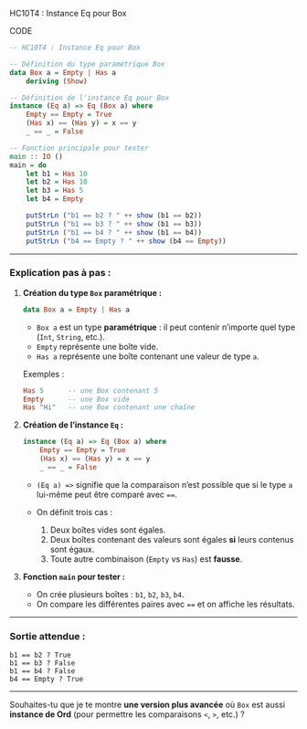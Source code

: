 HC10T4 : Instance Eq pour Box

CODE 

```haskell
-- HC10T4 : Instance Eq pour Box

-- Définition du type paramétrique Box
data Box a = Empty | Has a
    deriving (Show)

-- Définition de l'instance Eq pour Box
instance (Eq a) => Eq (Box a) where
    Empty == Empty = True
    (Has x) == (Has y) = x == y
    _ == _ = False

-- Fonction principale pour tester
main :: IO ()
main = do
    let b1 = Has 10
    let b2 = Has 10
    let b3 = Has 5
    let b4 = Empty

    putStrLn ("b1 == b2 ? " ++ show (b1 == b2))
    putStrLn ("b1 == b3 ? " ++ show (b1 == b3))
    putStrLn ("b1 == b4 ? " ++ show (b1 == b4))
    putStrLn ("b4 == Empty ? " ++ show (b4 == Empty))
```

---

###  **Explication pas à pas :**

1. **Création du type `Box` paramétrique :**

   ```haskell
   data Box a = Empty | Has a
   ```

   * `Box a` est un type **paramétrique** : il peut contenir n’importe quel type (`Int`, `String`, etc.).
   * `Empty` représente une boîte vide.
   * `Has a` représente une boîte contenant une valeur de type `a`.

   Exemples :

   ```haskell
   Has 5      -- une Box contenant 5
   Empty      -- une Box vide
   Has "Hi"   -- une Box contenant une chaîne
   ```

2. **Création de l’instance `Eq` :**

   ```haskell
   instance (Eq a) => Eq (Box a) where
       Empty == Empty = True
       (Has x) == (Has y) = x == y
       _ == _ = False
   ```

   * `(Eq a) =>` signifie que la comparaison n’est possible que si le type `a` lui-même peut être comparé avec `==`.
   * On définit trois cas :

     1. Deux boîtes vides sont égales.
     2. Deux boîtes contenant des valeurs sont égales **si** leurs contenus sont égaux.
     3. Toute autre combinaison (`Empty` vs `Has`) est **fausse**.

3. **Fonction `main` pour tester :**

   * On crée plusieurs boîtes : `b1`, `b2`, `b3`, `b4`.
   * On compare les différentes paires avec `==` et on affiche les résultats.

---

###  **Sortie attendue :**

```
b1 == b2 ? True
b1 == b3 ? False
b1 == b4 ? False
b4 == Empty ? True
```

---

Souhaites-tu que je te montre **une version plus avancée** où `Box` est aussi **instance de Ord** (pour permettre les comparaisons `<`, `>`, etc.) ?

